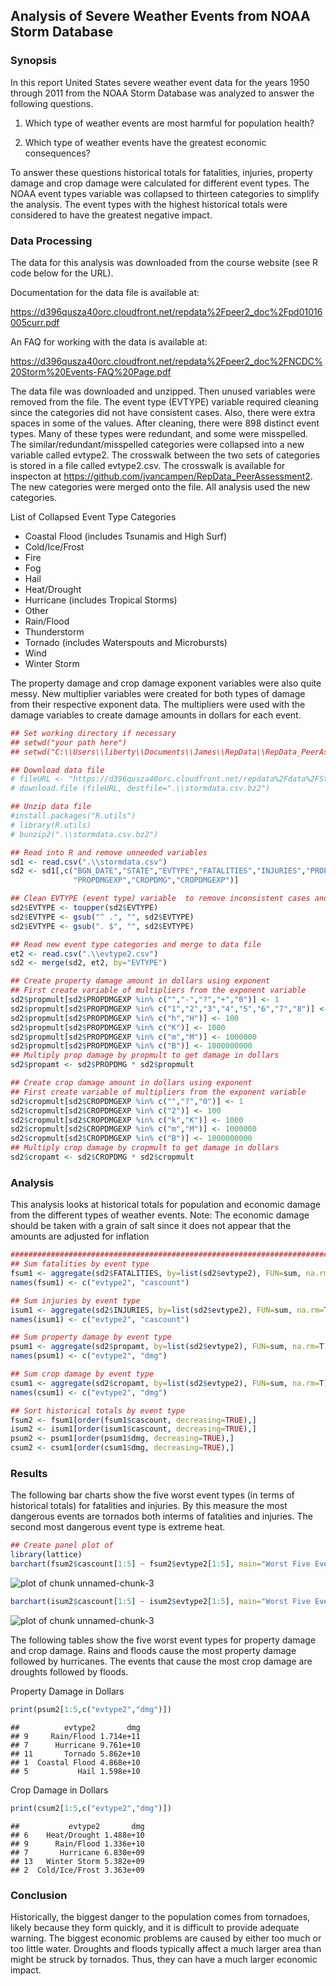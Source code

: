 ## Analysis of Severe Weather Events from NOAA Storm Database

### Synopsis

In this report United States severe weather event data for the years 1950 through 2011 from the NOAA Storm Database was analyzed to answer the following questions.

1. Which type of weather events are most harmful for population health?

2. Which type of weather events have the greatest economic consequences?

To answer these questions historical totals for fatalities, injuries, property damage and crop damage were calculated for different event types. The NOAA event types variable was collapsed to thirteen categories to simplify the analysis. The event types with the highest historical totals were considered to have the greatest negative impact.


### Data Processing

The data for this analysis was downloaded from the course website (see R code below for the URL). 

Documentation for the data file is available at:

https://d396qusza40orc.cloudfront.net/repdata%2Fpeer2_doc%2Fpd01016005curr.pdf

An FAQ for working with the data is available at:

https://d396qusza40orc.cloudfront.net/repdata%2Fpeer2_doc%2FNCDC%20Storm%20Events-FAQ%20Page.pdf

The data file was downloaded and unzipped. Then unused variables were removed from the file. The event type (EVTYPE) variable required cleaning since the categories did not have consistent cases. Also, there were extra spaces in some of the values. After cleaning, there were 898 distinct event types. Many of these types were redundant, and some were misspelled. The similar/redundant/misspelled categories were collapsed into a new variable called evtype2. The crosswalk between the two sets of categories is stored in a file called evtype2.csv. The crosswalk is available for inspecton at https://github.com/jvancampen/RepData_PeerAssessment2. The new categories were merged onto the file. All analysis used the new categories.


List of Collapsed Event Type Categories

* Coastal Flood (includes Tsunamis and High Surf)
* Cold/Ice/Frost
* Fire 
* Fog
* Hail
* Heat/Drought 
* Hurricane (includes Tropical Storms)
* Other
* Rain/Flood 
* Thunderstorm 
* Tornado (includes Waterspouts and Microbursts)
* Wind
* Winter Storm 

The property damage and crop damage exponent variables were also quite messy. New multiplier variables were created for both types of damage from their respective exponent data. The multipliers were used with the damage variables to create damage amounts in dollars for each event.



```r
## Set working directory if necessary
## setwd("your path here")
## setwd("C:\\Users\\liberty\\Documents\\James\\RepData\\RepData_PeerAssessment2")

## Download data file
# fileURL <- "https://d396qusza40orc.cloudfront.net/repdata%2Fdata%2FStormData.csv.bz2"
# download.file (fileURL, destfile=".\\stormdata.csv.bz2")

## Unzip data file
#install.packages("R.utils")
# library(R.utils)
# bunzip2(".\\stormdata.csv.bz2")

## Read into R and remove unneeded variables
sd1 <- read.csv(".\\stormdata.csv")
sd2 <- sd1[,c("BGN_DATE","STATE","EVTYPE","FATALITIES","INJURIES","PROPDMG",
              "PROPDMGEXP","CROPDMG","CROPDMGEXP")]

## Clean EVTYPE (event type) variable  to remove inconsistent cases and extra spaces
sd2$EVTYPE <- toupper(sd2$EVTYPE)
sd2$EVTYPE <- gsub("^ .", "", sd2$EVTYPE)
sd2$EVTYPE <- gsub(". $", "", sd2$EVTYPE)

## Read new event type categories and merge to data file
et2 <- read.csv(".\\evtype2.csv")
sd2 <- merge(sd2, et2, by="EVTYPE")

## Create property damage amount in dollars using exponent
## First create variable of multipliers from the exponent variable
sd2$propmult[sd2$PROPDMGEXP %in% c("","-","?","+","0")] <- 1
sd2$propmult[sd2$PROPDMGEXP %in% c("1","2","3","4","5","6","7","8")] <- 10^(as.numeric(sd2$PROPDMGEXP[sd2$PROPDMGEXP %in% c("1","2","3","4","5","6","7","8")])-5)
sd2$propmult[sd2$PROPDMGEXP %in% c("h","H")] <- 100
sd2$propmult[sd2$PROPDMGEXP %in% c("K")] <- 1000
sd2$propmult[sd2$PROPDMGEXP %in% c("m","M")] <- 1000000
sd2$propmult[sd2$PROPDMGEXP %in% c("B")] <- 1000000000
## Multiply prop damage by propmult to get damage in dollars 
sd2$propamt <- sd2$PROPDMG * sd2$propmult

## Create crop damage amount in dollars using exponent
## First create variable of multipliers from the exponent variable
sd2$cropmult[sd2$CROPDMGEXP %in% c("","?","0")] <- 1
sd2$cropmult[sd2$CROPDMGEXP %in% c("2")] <- 100
sd2$cropmult[sd2$CROPDMGEXP %in% c("k","K")] <- 1000
sd2$cropmult[sd2$CROPDMGEXP %in% c("m","M")] <- 1000000
sd2$cropmult[sd2$CROPDMGEXP %in% c("B")] <- 1000000000
## Multiply crop damage by cropmult to get damage in dollars 
sd2$cropamt <- sd2$CROPDMG * sd2$cropmult
```

### Analysis

This analysis looks at historical totals for population and economic damage from the different types of weather events. Note: The economic damage should be taken with a grain of salt since it does not appear that the amounts are adjusted for inflation



```r
########################################################################
## Sum fatalities by event type
fsum1 <- aggregate(sd2$FATALITIES, by=list(sd2$evtype2), FUN=sum, na.rm=T)
names(fsum1) <- c("evtype2", "cascount")

## Sum injuries by event type
isum1 <- aggregate(sd2$INJURIES, by=list(sd2$evtype2), FUN=sum, na.rm=T)
names(isum1) <- c("evtype2", "cascount")

## Sum property damage by event type
psum1 <- aggregate(sd2$propamt, by=list(sd2$evtype2), FUN=sum, na.rm=T)
names(psum1) <- c("evtype2", "dmg")

## Sum crop damage by event type
csum1 <- aggregate(sd2$cropamt, by=list(sd2$evtype2), FUN=sum, na.rm=T)
names(csum1) <- c("evtype2", "dmg")

## Sort historical totals by event type
fsum2 <- fsum1[order(fsum1$cascount, decreasing=TRUE),]
isum2 <- isum1[order(isum1$cascount, decreasing=TRUE),]
psum2 <- psum1[order(psum1$dmg, decreasing=TRUE),]
csum2 <- csum1[order(csum1$dmg, decreasing=TRUE),]
```

### Results

The following bar charts show the five worst event types (in terms of historical totals) for fatalities and injuries. By this measure the most dangerous events are tornados both interms of fatalities and injuries. The second most dangerous event type is extreme heat.

```r
## Create panel plot of 
library(lattice)
barchart(fsum2$cascount[1:5] ~ fsum2$evtype2[1:5], main="Worst Five Event Types for Total Fatalities", xlab="Event Type", ylab="Fatalities", drop.unused.levels = TRUE)
```

![plot of chunk unnamed-chunk-3](./PA2_template_files/figure-html/unnamed-chunk-31.png) 

```r
barchart(isum2$cascount[1:5] ~ isum2$evtype2[1:5], main="Worst Five Event Types for Total Injuries", xlab="Event Type", ylab="Injuries", drop.unused.levels = TRUE)
```

![plot of chunk unnamed-chunk-3](./PA2_template_files/figure-html/unnamed-chunk-32.png) 

The following tables show the five worst event types for property damage and crop damage. Rains and floods cause the most property damage followed by hurricanes. The events that cause the most crop damage are droughts followed by floods.

Property Damage in Dollars

```r
print(psum2[1:5,c("evtype2","dmg")])
```

```
##          evtype2       dmg
## 9     Rain/Flood 1.714e+11
## 7      Hurricane 9.761e+10
## 11       Tornado 5.862e+10
## 1  Coastal Flood 4.868e+10
## 5           Hail 1.598e+10
```

Crop Damage in Dollars

```r
print(csum2[1:5,c("evtype2","dmg")])
```

```
##           evtype2       dmg
## 6    Heat/Drought 1.488e+10
## 9      Rain/Flood 1.336e+10
## 7       Hurricane 6.830e+09
## 13   Winter Storm 5.382e+09
## 2  Cold/Ice/Frost 3.363e+09
```
### Conclusion
Historically, the biggest danger to the population comes from tornadoes, likely because they form quickly, and it is difficult to provide adequate warning. The biggest economic problems are caused by either too much or too little water. Droughts and floods typically affect a much larger area than might be struck by tornados. Thus, they can have a much larger economic impact.

